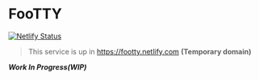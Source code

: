# FooTTY

[![Netlify Status](https://api.netlify.com/api/v1/badges/24fb8b3c-e2ac-4ba7-86e6-2d03334d7719/deploy-status)](https://app.netlify.com/sites/footty/deploys)

> This service is up in https://footty.netlify.com **(Temporary domain)**

**_Work In Progress(WIP)_**
